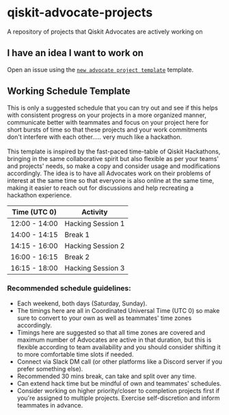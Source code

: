 # qiskit-advocate-projects
A repository of projects that Qiskit Advocates are actively working on

## I have an idea I want to work on
Open an issue using the [`new advocate project template`](https://github.com/qiskit-community/qiskit-advocate-projects/issues/new?assignees=&labels=help+wanted&template=new-advocate-project-template.md&title=Project+name) template.

## Working Schedule Template
This is only a suggested schedule that you can try out and see if this helps with consistent progress on your projects in a more organized manner, communicate better with teammates and focus on your project here for short bursts of time so that these projects and your work commitments don't interfere with each other..... very much like a hackathon. </br> </br>
This template is inspired by the fast-paced time-table of Qiskit Hackathons, bringing in the same collaborative spirit but also flexible as per your teams' and projects' needs, so make a copy and consider usage and modifications accordingly. The idea is to have all Advocates work on their problems of interest at the same time so that everyone is also online at the same time, making it easier to reach out for discussions and help recreating a hackathon experience.

| Time (UTC 0) | Activity  |
| -------------- | --------------------------------- |
| 12:00 - 14:00 | Hacking Session 1 |
| 14:00 - 14:15 | Break 1 |
| 14:15 - 16:00 | Hacking Session 2 |
| 16:00 - 16:15 | Break 2 |
| 16:15 - 18:00 | Hacking Session 3 |

### Recommended schedule guidelines:
- Each weekend, both days (Saturday, Sunday).
- The timings here are all in Coordinated Universal Time (UTC 0) so make sure to convert to your own as well as teammates' time zones accordingly.
- Timings here are suggested so that all time zones are covered and maximum number of Advocates are active in that duration, but this is flexible according to team availability and you should consider shifting it to more comfortable time slots if needed.
- Connect via Slack DM call (or other platforms like a Discord server if you prefer something else).
- Recommended 30 mins break, can take and split over any time. 
- Can extend hack time but be mindful of own and teammates' schedules.
- Consider working on higher priority/closer to completion projects first if you're assigned to multiple projects. Exercise self-discretion and inform teammates in advance.
